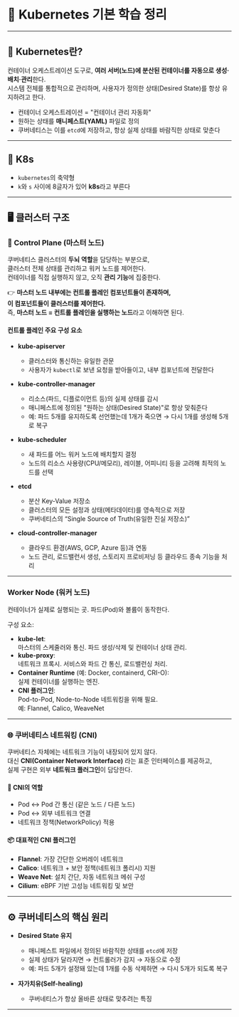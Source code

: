 # 📘 Kubernetes 기본 학습 정리

---

## 🚀 Kubernetes란?
컨테이너 오케스트레이션 도구로, **여러 서버(노드)에 분산된 컨테이너를 자동으로 생성·배치·관리**한다.  
시스템 전체를 통합적으로 관리하며, 사용자가 정의한 상태(Desired State)를 항상 유지하려고 한다.

- 컨테이너 오케스트레이션 = "컨테이너 관리 자동화"
- 원하는 상태를 **매니페스트(YAML)** 파일로 정의
- 쿠버네티스는 이를 `etcd`에 저장하고, 항상 실제 상태를 바람직한 상태로 맞춘다

---

## 🔑 K8s
- `kubernetes`의 축약형  
- `k`와 `s` 사이에 8글자가 있어 **k8s**라고 부른다  

---

## 🖥️ 클러스터 구조

### 🧠 Control Plane (마스터 노드)

쿠버네티스 클러스터의 **두뇌 역할**을 담당하는 부분으로,  
클러스터 전체 상태를 관리하고 워커 노드를 제어한다.  
컨테이너를 직접 실행하지 않고, 오직 **관리 기능**에 집중한다.

👉 **마스터 노드 내부에는 컨트롤 플레인 컴포넌트들이 존재하며,  
이 컴포넌트들이 클러스터를 제어한다.**  
즉, **마스터 노드 = 컨트롤 플레인을 실행하는 노드**라고 이해하면 된다.

#### 컨트롤 플레인 주요 구성 요소
- **kube-apiserver**  
  - 클러스터와 통신하는 유일한 관문  
  - 사용자가 `kubectl`로 보낸 요청을 받아들이고, 내부 컴포넌트에 전달한다  

- **kube-controller-manager**  
  - 리소스(파드, 디플로이먼트 등)의 실제 상태를 감시  
  - 매니페스트에 정의된 "원하는 상태(Desired State)"로 항상 맞춰준다  
  - 예: 파드 5개를 유지하도록 선언했는데 1개가 죽으면 → 다시 1개를 생성해 5개로 복구  

- **kube-scheduler**  
  - 새 파드를 어느 워커 노드에 배치할지 결정  
  - 노드의 리소스 사용량(CPU/메모리), 레이블, 어피니티 등을 고려해 최적의 노드를 선택  

- **etcd**  
  - 분산 Key-Value 저장소  
  - 클러스터의 모든 설정과 상태(메타데이터)를 영속적으로 저장  
  - 쿠버네티스의 “Single Source of Truth(유일한 진실 저장소)”  

- **cloud-controller-manager**  
  - 클라우드 환경(AWS, GCP, Azure 등)과 연동  
  - 노드 관리, 로드밸런서 생성, 스토리지 프로비저닝 등 클라우드 종속 기능을 처리  

---

### Worker Node (워커 노드)
컨테이너가 실제로 실행되는 곳. 파드(Pod)와 볼륨이 동작한다.

구성 요소:
- **kube-let**:  
  마스터의 스케줄러와 통신. 파드 생성/삭제 및 컨테이너 상태 관리.
- **kube-proxy**:  
  네트워크 프록시. 서비스와 파드 간 통신, 로드밸런싱 처리.
- **Container Runtime** (예: Docker, containerd, CRI-O):  
  실제 컨테이너를 실행하는 엔진.
- **CNI 플러그인**:  
  Pod-to-Pod, Node-to-Node 네트워킹을 위해 필요.  
  예: Flannel, Calico, WeaveNet

---

### 🌐 쿠버네티스 네트워킹 (CNI)

쿠버네티스 자체에는 네트워크 기능이 내장되어 있지 않다.  
대신 **CNI(Container Network Interface)** 라는 표준 인터페이스를 제공하고,  
실제 구현은 외부 **네트워크 플러그인**이 담당한다.

#### 📌 CNI의 역할
- Pod ↔ Pod 간 통신 (같은 노드 / 다른 노드)
- Pod ↔ 외부 네트워크 연결
- 네트워크 정책(NetworkPolicy) 적용

#### 📦 대표적인 CNI 플러그인
- **Flannel**: 가장 간단한 오버레이 네트워크
- **Calico**: 네트워크 + 보안 정책(네트워크 폴리시) 지원
- **Weave Net**: 설치 간단, 자동 네트워크 메쉬 구성
- **Cilium**: eBPF 기반 고성능 네트워킹 및 보안

---


## ⚙️ 쿠버네티스의 핵심 원리
- **Desired State 유지**  
  - 매니페스트 파일에서 정의된 바람직한 상태를 `etcd`에 저장  
  - 실제 상태가 달라지면 → 컨트롤러가 감지 → 자동으로 수정  
  - 예: 파드 5개가 설정돼 있는데 1개를 수동 삭제하면 → 다시 5개가 되도록 복구  

- **자가치유(Self-healing)**  
  - 쿠버네티스가 항상 올바른 상태로 맞추려는 특징  

---
